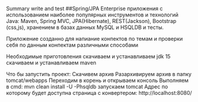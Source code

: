 Summary write and test
##Spring/JPA Enterprise приложения с использованием наиболее популярных инструментов и технологий Java: Maven, Spring MVC, JPA(Hibernate), REST(Jackson), Bootstrap (css,js),  хранением в базах данных MySQL и HSQLDB и тесты. 

Приложение созданно для напиание конпектов по темам и проверки себя по данным конпектам различными способами

Необходимые приготовления
скачиваем и устанавливаем jdk 15
скачиваем и устанавливаем maven

Что бы запустить проект:
Скачивем архив
Разархивируем архив в папку tomcat/webapps
Переходим в корень и открываем консоль
Выполняем в cmd: mvn clean install -U -Phsqldb
запускаем tomcat
Адрес по которому будет доступна страница с конвертером: http://localhost:8080/